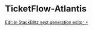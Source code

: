 # TicketFlow-Atlantis

[Edit in StackBlitz next generation editor ⚡️](https://stackblitz.com/~/github.com/mbatou/TicketFlow-Atlantis)